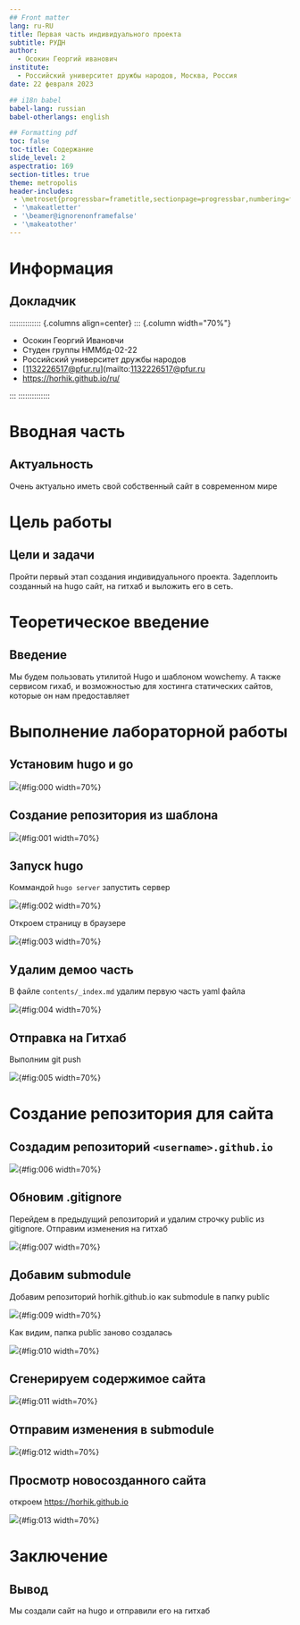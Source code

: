 ```yaml
---
## Front matter
lang: ru-RU
title: Первая часть индивидуального проекта
subtitle: РУДН
author:
  - Осокин Георгий иванович
institute:
  - Российский университет дружбы народов, Москва, Россия
date: 22 февраля 2023

## i18n babel
babel-lang: russian
babel-otherlangs: english

## Formatting pdf
toc: false
toc-title: Содержание
slide_level: 2
aspectratio: 169
section-titles: true
theme: metropolis
header-includes:
 - \metroset{progressbar=frametitle,sectionpage=progressbar,numbering=fraction}
 - '\makeatletter'
 - '\beamer@ignorenonframefalse'
 - '\makeatother'
---
```


# Информация

## Докладчик

:::::::::::::: {.columns align=center}
::: {.column width="70%"}

  * Осокин Георгий Ивановчи
  * Студен группы НММбд-02-22
  * Российский университет дружбы народов
  * [1132226517@pfur.ru](mailto:1132226517@pfur.ru
  * <https://horhik.github.io/ru/>

::: 
:::::::::::::: 



# Вводная часть

## Актуальность

Очень актуально иметь свой собственный сайт в современном мире

# Цель работы

## Цели и задачи

Пройти первый этап создания индивидуального проекта. Задеплоить созданный на hugo сайт, на гитхаб и выложить его в сеть.

# Теоретическое введение

## Введение

Мы будем пользовать утилитой Hugo и шаблоном wowchemy. А также сервисом гихаб, и возможностью для хостинга статических сайтов, которые он нам предоставляет

# Выполнение лабораторной работы




## Установим hugo и go

![](image/0.png){#fig:000 width=70%}

## Создание репозитория из шаблона


![](image/1.png){#fig:001 width=70%}

## Запуск hugo 

Коммандой `hugo server` запустить сервер

![](image/2.png){#fig:002 width=70%}

Откроем страницу в браузере

![](image/3.png){#fig:003 width=70%}


## Удалим демоо часть

В файле `contents/_index.md` удалим первую часть yaml файла

![](image/4.png){#fig:004 width=70%}


## Отправка на Гитхаб

Выполним git push

![](image/5.png){#fig:005 width=70%}

# Создание репозитория для сайта



## Создадим репозиторий `<username>.github.io`

![](image/6.png){#fig:006 width=70%}
 
## Обновим .gitignore

Перейдем в предыдущий репозиторий и удалим строчку public из gitignore. Отправим изменения на гитхаб

![](image/7.png){#fig:007 width=70%}

## Добавим submodule

Добавим репозиторий horhik.github.io как submodule в папку public 

![](image/9.png){#fig:009 width=70%}

Как видим, папка public заново создалась

![](image/10.png){#fig:010 width=70%}

## Сгенерируем содержимое сайта 


![](image/11.png){#fig:011 width=70%}

## Отправим изменения в submodule

![](image/12.png){#fig:012 width=70%}

## Просмотр новосозданного сайта

откроем https://horhik.github.io

![](image/13.png){#fig:013 width=70%}


# Заключение

## Вывод

Мы создали сайт на hugo и отправили его на гитхаб



